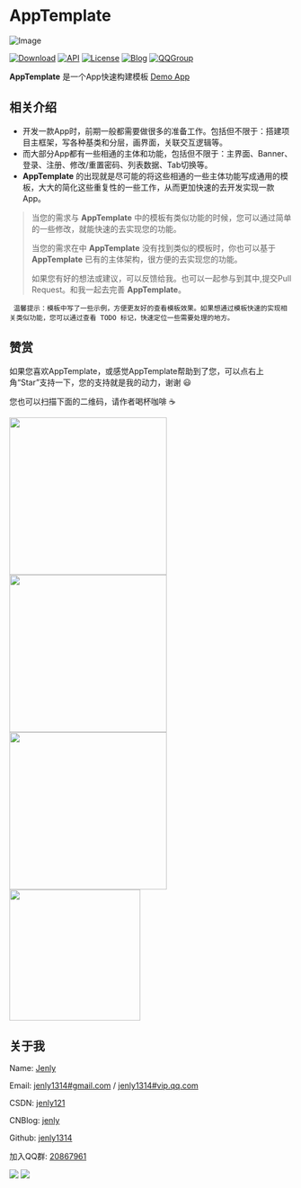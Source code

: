 # AppTemplate

![Image](app/src/main/ic_launcher-playstore.png)

[![Download](https://img.shields.io/badge/download-App-blue.svg)](https://raw.githubusercontent.com/jenly1314/AppTemplate/master/app/release/app-release.apk)
[![API](https://img.shields.io/badge/API-21%2B-blue.svg?style=flat)](https://android-arsenal.com/api?level=21)
[![License](https://img.shields.io/badge/license-MIT-blue.svg)](https://opensource.org/licenses/mit-license.php)
[![Blog](https://img.shields.io/badge/blog-Jenly-9933CC.svg)](https://jenly1314.github.io/)
[![QQGroup](https://img.shields.io/badge/QQGroup-20867961-blue.svg)](http://shang.qq.com/wpa/qunwpa?idkey=8fcc6a2f88552ea44b1411582c94fd124f7bb3ec227e2a400dbbfaad3dc2f5ad)

**AppTemplate** 是一个App快速构建模板 [Demo App](https://github.com/jenly1314/AppTemplate/raw/master/app/release/app-release.apk)

## 相关介绍

- 开发一款App时，前期一般都需要做很多的准备工作。包括但不限于：搭建项目主框架，写各种基类和分层，画界面，关联交互逻辑等。
- 而大部分App都有一些相通的主体和功能，包括但不限于：主界面、Banner、登录、注册、修改/重置密码、列表数据、Tab切换等。
- **AppTemplate** 的出现就是尽可能的将这些相通的一些主体功能写成通用的模板，大大的简化这些重复性的一些工作，从而更加快速的去开发实现一款App。

> 当您的需求与 **AppTemplate** 中的模板有类似功能的时候，您可以通过简单的一些修改，就能快速的去实现您的功能。
>
> 当您的需求在中 **AppTemplate** 没有找到类似的模板时，你也可以基于 **AppTemplate** 已有的主体架构，很方便的去实现您的功能。
>
> 如果您有好的想法或建议，可以反馈给我。也可以一起参与到其中,提交Pull Request。和我一起去完善 **AppTemplate**。

` 
温馨提示：模板中写了一些示例，方便更友好的查看模板效果。如果想通过模板快速的实现相关类似功能，您可以通过查看 TODO 标记，快速定位一些需要处理的地方。
`

## 赞赏
如果您喜欢AppTemplate，或感觉AppTemplate帮助到了您，可以点右上角“Star”支持一下，您的支持就是我的动力，谢谢 :smiley:<p>
您也可以扫描下面的二维码，请作者喝杯咖啡 :coffee:
    <div>
        <img src="https://jenly1314.github.io/image/pay/wxpay.png" width="280" heght="350">
        <img src="https://jenly1314.github.io/image/pay/alipay.png" width="280" heght="350">
        <img src="https://jenly1314.github.io/image/pay/qqpay.png" width="280" heght="350">
        <img src="https://jenly1314.github.io/image/alipay_red_envelopes.jpg" width="233" heght="350">
    </div>

## 关于我
   Name: <a title="关于作者" href="https://about.me/jenly1314" target="_blank">Jenly</a>

   Email: <a title="欢迎邮件与我交流" href="mailto:jenly1314@gmail.com" target="_blank">jenly1314#gmail.com</a> / <a title="给我发邮件" href="mailto:jenly1314@vip.qq.com" target="_blank">jenly1314#vip.qq.com</a>

   CSDN: <a title="CSDN博客" href="http://blog.csdn.net/jenly121" target="_blank">jenly121</a>

   CNBlog: <a title="博客园" href="https://www.cnblogs.com/jenly" target="_blank">jenly</a>

   Github: <a title="Github开源项目" href="https://github.com/jenly1314" target="_blank">jenly1314</a>

   加入QQ群: <a title="点击加入QQ群" href="http://shang.qq.com/wpa/qunwpa?idkey=8fcc6a2f88552ea44b1411582c94fd124f7bb3ec227e2a400dbbfaad3dc2f5ad" target="_blank">20867961</a>
   <div>
       <img src="https://jenly1314.github.io/image/jenly666.png">
       <img src="https://jenly1314.github.io/image/qqgourp.png">
   </div>